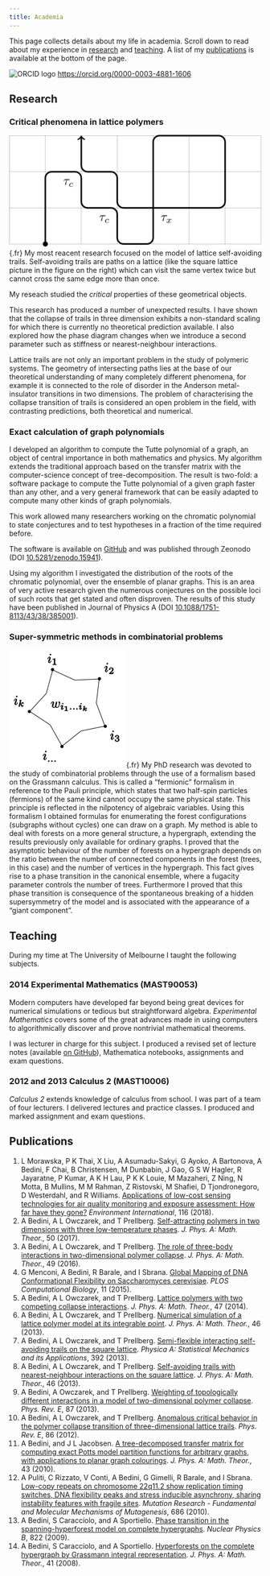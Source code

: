 ```yaml
---
title: Academia
---
```


This page collects details about my life in academia. Scroll down
to read about my experience in [research](#research) and
[teaching](#teaching). A list of my [publications](#publications) is
available at the bottom of the page.

![ORCID logo](https://orcid.org/sites/default/files/images/orcid_16x16.png) <https://orcid.org/0000-0003-4881-1606>

Research
--------

### Critical phenomena in lattice polymers

![figure](/images/models.svg){.fr} My most reacent research focused on the
model of lattice self-avoiding trails. Self-avoiding trails are paths on a
lattice (like the square lattice picture in the figure on the right) which
can visit the same vertex twice but cannot cross the same edge more than
once.

My reseach studied the _critical_ properties of these geometrical objects.

This research has produced a number of unexpected results. I have shown
that the collapse of trails in three dimension exhibits a non-standard
scaling for which there is currently no theoretical prediction available. I
also explored how the phase diagram changes when we introduce a second
parameter such as stiffness or nearest-neighbour interactions.

Lattice trails are not only an important problem in the study of polymeric
systems. The geometry of intersecting paths lies at the base of our
theoretical understanding of many completely different phenomena, for
example it is connected to the role of disorder in the Anderson
metal-insulator transitions in two dimensions. The problem of
characterising the collapse transition of trails is considered an open
problem in the field, with contrasting predictions, both theoretical and
numerical.

### Exact calculation of graph polynomials

I developed an algorithm to compute the Tutte polynomial of a graph, an
object of central importance in both mathematics and physics. My algorithm
extends the traditional approach based on the transfer matrix with the
computer-science concept of tree-decomposition. The result is two-fold: a
software package to compute the Tutte polynomial of a given graph faster
than any other, and a very general framework that can be easily adapted to
compute many other kinds of graph polynomials.

This work allowed many researchers working on the chromatic polynomial to
state conjectures and to test hypotheses in a fraction of the time required
before.

The software is available on
[GitHub](https://github.com/andreabedini/tutte) and was published through
Zeonodo (DOI
[10.5281/zenodo.15941](http://dx.doi.org/10.5281/zenodo.15941)).

Using my algorithm I investigated the distribution of the roots of the
chromatic polynomial, over the ensemble of planar graphs. This is an area
of very active research given the numerous conjectures on the possible loci
of such roots that get stated and often disproven. The results of this
study have been published in Journal of Physics A (DOI
[10.1088/1751-8113/43/38/385001](http://dx.doi.org/10.1088/1751-8113/43/38/385001)).


### Super-symmetric methods in combinatorial problems

![figure](/images/hyperedge.svg){.fr} My PhD research was devoted to the
study of combinatorial problems through the use of a formalism based on the
Grassmann calculus. This is called a “fermionic” formalism in reference to
the Pauli principle, which states that two half-spin particles (fermions)
of the same kind cannot occupy the same physical state. This principle is
reflected in the nilpotency of algebraic variables. Using this formalism I
obtained formulas for enumerating the forest configurations (subgraphs
without cycles) one can draw on a graph.  My method is able to deal with
forests on a more general structure, a hypergraph, extending the results
previously only available for ordinary graphs. I proved that the asymptotic
behaviour of the number of forests on a hypergraph depends on the ratio
between the number of connected components in the forest (trees, in this
case) and the number of vertices in the hypergraph.  This fact gives rise
to a phase transition in the canonical ensemble, where a fugacity parameter
controls the number of trees.  Furthermore I proved that this phase
transition is consequence of the spontaneous breaking of a hidden
supersymmetry of the model and is associated with the appearance of a
“giant component”.


Teaching
--------

During my time at The University of Melbourne I taught the following
subjects.

### 2014 Experimental Mathematics (MAST90053)

Modern computers have developed far beyond being great devices for numerical
simulations or tedious but straightforward algebra. _Experimental Mathematics_
covers some of the great advances made in using computers to algorithmically
discover and prove nontrivial mathematical theorems.

I was lecturer in charge for this subject. I produced a revised set of lecture
notes (available [on GitHub](https://github.com/andreabedini/experimental-mathematics#readme)),
Mathematica notebooks, assignments and exam questions.

### 2012 and 2013 Calculus 2 (MAST10006)

_Calculus 2_ extends knowledge of calculus from school. I was part of a
team of four lecturers. I delivered lectures and practice classes. I
produced and marked assignment and exam questions.


Publications
------------

1.  L Morawska, P K Thai, X Liu, A Asumadu-Sakyi, G Ayoko, A Bartonova, A Bedini, F Chai, B Christensen, M Dunbabin, J Gao, G S W  Hagler, R Jayaratne, P Kumar, A K H  Lau, P K K  Louie, M Mazaheri, Z Ning, N Motta, B Mullins, M M Rahman, Z Ristovski, M Shafiei, D Tjondronegoro, D Westerdahl, and R Williams. [Applications of low-cost sensing technologies for air quality monitoring and exposure assessment: How far have they gone?](https://doi.org/10.1016/j.envint.2018.04.018) *Environment International*, 116 (2018).
2.  A Bedini, A L Owczarek, and T Prellberg. [Self-attracting polymers in two dimensions with three low-temperature phases](https://doi.org/10.1088/1751-8121/aa57a6). *J. Phys. A: Math. Theor.*, 50 (2017).
3.  A Bedini, A L Owczarek, and T Prellberg. [The role of three-body interactions in two-dimensional polymer collapse](https://doi.org/10.1088/1751-8113/49/21/214001). *J. Phys. A: Math. Theor.*, 49 (2016).
4.  G Menconi, A Bedini, R Barale, and I Sbrana. [Global Mapping of DNA Conformational Flexibility on Saccharomyces cerevisiae](http://dx.doi.org/10.1371/journal.pcbi.1004136). *PLOS Computational Biology*, 11 (2015).
5.  A Bedini, A L Owczarek, and T Prellberg. [Lattice polymers with two competing collapse interactions](http://dx.doi.org/10.1088/1751-8113/47/14/145002). *J. Phys. A: Math. Theor.*, 47 (2014).
6.  A Bedini, A L Owczarek, and T Prellberg. [Numerical simulation of a lattice polymer model at its integrable point](http://dx.doi.org/10.1088/1751-8113/46/26/265003). *J. Phys. A: Math. Theor.*, 46 (2013).
7.  A Bedini, A L Owczarek, and T Prellberg. [Semi-flexible interacting self-avoiding trails on the square lattice](http://dx.doi.org/10.1016/j.physa.2012.12.019). *Physica A: Statistical Mechanics and its Applications*, 392 (2013).
8.  A Bedini, A L Owczarek, and T Prellberg. [Self-avoiding trails with nearest-neighbour interactions on the square lattice](http://dx.doi.org/10.1088/1751-8113/46/8/085001). *J. Phys. A: Math. Theor.*, 46 (2013).
9.  A Bedini, A Owczarek, and T Prellberg.  [Weighting of topologically different interactions in a model of two-dimensional polymer collapse](http://dx.doi.org/10.1103/physreve.87.012142). *Phys. Rev. E*, 87 (2013).
10.  A Bedini, A L Owczarek, and T Prellberg.  [Anomalous critical behavior in the polymer collapse transition of three-dimensional lattice trails](http://dx.doi.org/10.1103/physreve.86.011123). *Phys. Rev. E*, 86 (2012).
11.  A Bedini, and J L Jacobsen. [A tree-decomposed transfer matrix for computing exact Potts model partition functions for arbitrary graphs, with applications to planar graph colourings](http://dx.doi.org/10.1088/1751-8113/43/38/385001). *J. Phys. A: Math. Theor.*, 43 (2010).
12.  A Puliti, C Rizzato, V Conti, A Bedini, G Gimelli, R Barale, and I Sbrana. [Low-copy repeats on chromosome 22q11.2 show replication timing switches, DNA flexibility peaks and stress inducible asynchrony, sharing instability features with fragile sites](http://dx.doi.org/10.1016/j.mrfmmm.2010.01.021). *Mutation Research - Fundamental and Molecular Mechanisms of Mutagenesis*, 686 (2010).
13. A Bedini, S Caracciolo, and A Sportiello. [Phase transition in the spanning-hyperforest model on complete hypergraphs](http://dx.doi.org/10.1016/j.nuclphysb.2009.07.008). *Nuclear Physics B*, 822 (2009).
14. A Bedini, S Caracciolo, and A Sportiello.  [Hyperforests on the complete hypergraph by Grassmann integral representation](http://dx.doi.org/10.1088/1751-8113/41/20/205003). *J. Phys. A: Math. Theor.*, 41 (2008).
